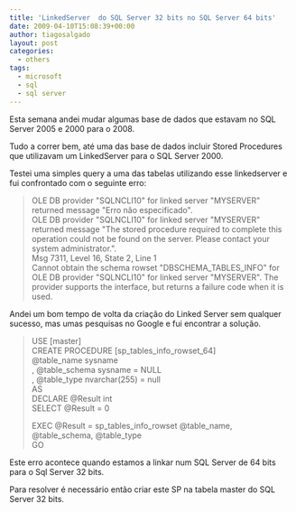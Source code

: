 ```yaml
---
title: 'LinkedServer  do SQL Server 32 bits no SQL Server 64 bits'
date: 2009-04-10T15:08:39+00:00
author: tiagosalgado
layout: post
categories:
  - others
tags:
  - microsoft
  - sql
  - sql server
---
```

Esta semana andei mudar algumas base de dados que estavam no SQL Server 2005 e 2000 para o 2008.

Tudo a correr bem, até uma das base de dados incluir Stored Procedures que utilizavam um LinkedServer para o SQL Server 2000.

Testei uma simples query a uma das tabelas utilizando esse linkedserver e fui confrontado com o seguinte erro:

> OLE DB provider "SQLNCLI10" for linked server "MYSERVER" returned message "Erro não especificado".   
> OLE DB provider "SQLNCLI10" for linked server "MYSERVER" returned message "The stored procedure required to complete this operation could not be found on the server. Please contact your system administrator.".   
> Msg 7311, Level 16, State 2, Line 1   
> Cannot obtain the schema rowset "DBSCHEMA\_TABLES\_INFO" for OLE DB provider "SQLNCLI10" for linked server "MYSERVER". The provider supports the interface, but returns a failure code when it is used.

Andei um bom tempo de volta da criação do Linked Server sem qualquer sucesso, mas umas pesquisas no Google e fui encontrar a solução.

> USE [master]   
> CREATE PROCEDURE [sp\_tables\_info\_rowset\_64]   
> @table_name sysname   
> , @table_schema sysname = NULL   
> , @table_type nvarchar(255) = null   
> AS   
> DECLARE @Result int   
> SELECT @Result = 0 
> 
> EXEC @Result = sp\_tables\_info\_rowset @table\_name, @table\_schema, @table\_type   
> GO

Este erro acontece quando estamos a linkar num SQL Server de 64 bits para o Sql Server 32 bits.

Para resolver é necessário então criar este SP na tabela master do SQL Server 32 bits.